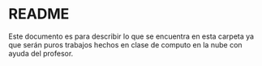 # README

Este documento es para describir lo que se encuentra en esta carpeta ya que serán puros trabajos hechos en clase de computo en la nube con ayuda del profesor.

